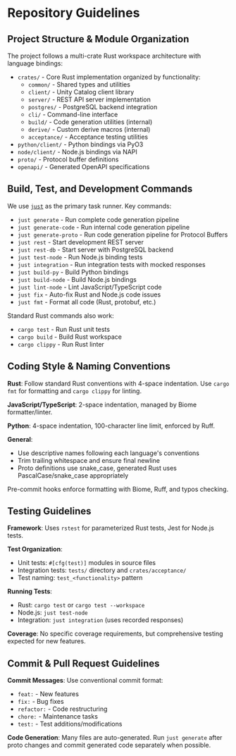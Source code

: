 # Repository Guidelines

## Project Structure & Module Organization

The project follows a multi-crate Rust workspace architecture with language bindings:

- `crates/` - Core Rust implementation organized by functionality:
  - `common/` - Shared types and utilities
  - `client/` - Unity Catalog client library
  - `server/` - REST API server implementation
  - `postgres/` - PostgreSQL backend integration
  - `cli/` - Command-line interface
  - `build/` - Code generation utilities (internal)
  - `derive/` - Custom derive macros (internal)
  - `acceptance/` - Acceptance testing utilities
- `python/client/` - Python bindings via PyO3
- `node/client/` - Node.js bindings via NAPI
- `proto/` - Protocol buffer definitions
- `openapi/` - Generated OpenAPI specifications

## Build, Test, and Development Commands

We use [`just`](https://just.systems/) as the primary task runner. Key commands:

- `just generate` - Run complete code generation pipeline
- `just generate-code` - Run internal code generation pipeline
- `just generate-proto` - Run code generation pipeline for Protocol Buffers
- `just rest` - Start development REST server
- `just rest-db` - Start server with PostgreSQL backend
- `just test-node` - Run Node.js binding tests
- `just integration` - Run integration tests with mocked responses
- `just build-py` - Build Python bindings
- `just build-node` - Build Node.js bindings
- `just lint-node` - Lint JavaScript/TypeScript code
- `just fix` - Auto-fix Rust and Node.js code issues
- `just fmt` - Format all code (Rust, protobuf, etc.)

Standard Rust commands also work:
- `cargo test` - Run Rust unit tests
- `cargo build` - Build Rust workspace
- `cargo clippy` - Run Rust linter

## Coding Style & Naming Conventions

**Rust**: Follow standard Rust conventions with 4-space indentation.
Use `cargo fmt` for formatting and `cargo clippy` for linting.

**JavaScript/TypeScript**: 2-space indentation, managed by Biome formatter/linter.

**Python**: 4-space indentation, 100-character line limit, enforced by Ruff.

**General**:
- Use descriptive names following each language's conventions
- Trim trailing whitespace and ensure final newline
- Proto definitions use snake_case, generated Rust uses PascalCase/snake_case appropriately

Pre-commit hooks enforce formatting with Biome, Ruff, and typos checking.

## Testing Guidelines

**Framework**: Uses `rstest` for parameterized Rust tests, Jest for Node.js tests.

**Test Organization**:
- Unit tests: `#[cfg(test)]` modules in source files
- Integration tests: `tests/` directory and `crates/acceptance/`
- Test naming: `test_<functionality>` pattern

**Running Tests**:
- Rust: `cargo test` or `cargo test --workspace`
- Node.js: `just test-node`
- Integration: `just integration` (uses recorded responses)

**Coverage**: No specific coverage requirements, but comprehensive testing expected for new features.

## Commit & Pull Request Guidelines

**Commit Messages**: Use conventional commit format:
- `feat:` - New features
- `fix:` - Bug fixes
- `refactor:` - Code restructuring
- `chore:` - Maintenance tasks
- `test:` - Test additions/modifications

**Code Generation**: Many files are auto-generated. Run `just generate` after proto changes and commit generated code separately when possible.